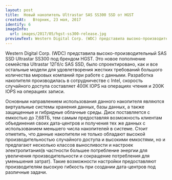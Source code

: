 ```yaml
---
layout: post
title:  Новый накопитель Ultrastar SAS SS300 SSD от HGST
createAt:   Вторник, 23 мая, 2017
identify: 6
imageInfo:
  url: images/2017/05/hgst-ss300-release.jpg
previewText: Western Digital Corp. (WDC) представила высоко-производительный SAS SSD Ultrastar SS300 под брендом HGST. Это новое пополнение семейства Ultrastar 12Гб/c SAS SSD, было спроектировано, как и все остальные модели для удовлетворения жестких требований большого количества мировых компаний при работе с данными. Разработка накопителя производилась в сотрудничестве с Intel, скорость случайного доступа составляет 400К IOPS на операциях чтения и 200K IOPS на операциях записи.
---
```


<div class="news-text">

<p>Western Digital Corp. (WDC) представила высоко-производительный SAS SSD Ultrastar SS300 под брендом HGST. Это новое пополнение семейства Ultrastar 12Гб/c SAS SSD, было спроектировано, как и все остальные модели для удовлетворения жестких требований большого количества мировых компаний при работе с данными. Разработка накопителя производилась в сотрудничестве с Intel, скорость случайного доступа составляет 400К IOPS на операциях чтения и 200K IOPS на операциях записи.</p>

<p>Основным направлением использования данного накопителя являются виртуальные системы хранения данных, базы данных, а также защищенные и гибридные облачные среды. Диск поставляется с емкостью до 7,68ТБ, тем самым предоставляя возможность клиентам объединения своих дата-центров и получения тех же данных с использованием меньшего числа накопителей в системе. Стоит отметить, что данные накопители не только обладают высокой производительностью случайного доступа и высокими емкостями, но и предлагают несколько классов выносливости и настроек электропитания(в частности большее потребление энергии для увеличения производительности и сокращение потребления для уменьшения затрат). Такие возможности настройки предоставляют производителям высокую гибкость при создании дата-центров под различные задачи.</p>

</div>
